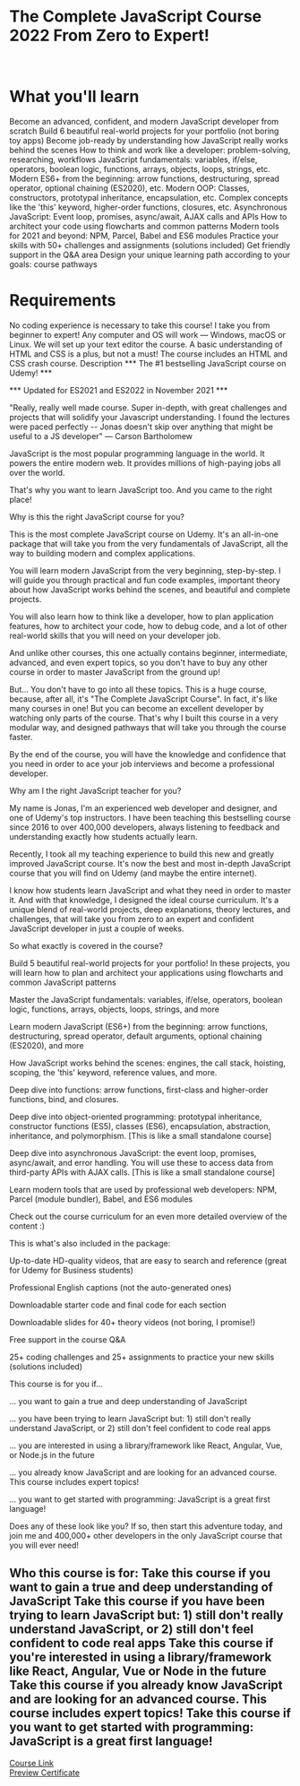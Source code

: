 # The Complete JavaScript Course 2022 From Zero to Expert!
<br>

# What you'll learn

Become an advanced, confident, and modern JavaScript developer from scratch
Build 6 beautiful real-world projects for your portfolio (not boring toy apps)
Become job-ready by understanding how JavaScript really works behind the scenes
How to think and work like a developer: problem-solving, researching, workflows
JavaScript fundamentals: variables, if/else, operators, boolean logic, functions, arrays, objects, loops, strings, etc.
Modern ES6+ from the beginning: arrow functions, destructuring, spread operator, optional chaining (ES2020), etc.
Modern OOP: Classes, constructors, prototypal inheritance, encapsulation, etc.
Complex concepts like the 'this' keyword, higher-order functions, closures, etc.
Asynchronous JavaScript: Event loop, promises, async/await, AJAX calls and APIs
How to architect your code using flowcharts and common patterns
Modern tools for 2021 and beyond: NPM, Parcel, Babel and ES6 modules
Practice your skills with 50+ challenges and assignments (solutions included)
Get friendly support in the Q&A area
Design your unique learning path according to your goals: course pathways

# Requirements
No coding experience is necessary to take this course! I take you from beginner to expert!
Any computer and OS will work — Windows, macOS or Linux. We will set up your text editor the course.
A basic understanding of HTML and CSS is a plus, but not a must! The course includes an HTML and CSS crash course.
Description
*** The #1 bestselling JavaScript course on Udemy! ***

*** Updated for ES2021 and ES2022 in November 2021 ***

"Really, really well made course. Super in-depth, with great challenges and projects that will solidify your Javascript understanding. I found the lectures were paced perfectly -- Jonas doesn't skip over anything that might be useful to a JS developer" — Carson Bartholomew



JavaScript is the most popular programming language in the world. It powers the entire modern web. It provides millions of high-paying jobs all over the world.

That's why you want to learn JavaScript too. And you came to the right place!



Why is this the right JavaScript course for you?

This is the most complete JavaScript course on Udemy. It's an all-in-one package that will take you from the very fundamentals of JavaScript, all the way to building modern and complex applications.

You will learn modern JavaScript from the very beginning, step-by-step. I will guide you through practical and fun code examples, important theory about how JavaScript works behind the scenes, and beautiful and complete projects.

You will also learn how to think like a developer, how to plan application features, how to architect your code, how to debug code, and a lot of other real-world skills that you will need on your developer job.

And unlike other courses, this one actually contains beginner, intermediate, advanced, and even expert topics, so you don't have to buy any other course in order to master JavaScript from the ground up!

But... You don't have to go into all these topics. This is a huge course, because, after all, it's "The Complete JavaScript Course". In fact, it's like many courses in one! But you can become an excellent developer by watching only parts of the course. That's why I built this course in a very modular way, and designed pathways that will take you through the course faster.

By the end of the course, you will have the knowledge and confidence that you need in order to ace your job interviews and become a professional developer.



Why am I the right JavaScript teacher for you?

My name is Jonas, I'm an experienced web developer and designer, and one of Udemy's top instructors. I have been teaching this bestselling course since 2016 to over 400,000 developers, always listening to feedback and understanding exactly how students actually learn.

Recently, I took all my teaching experience to build this new and greatly improved JavaScript course. It's now the best and most in-depth JavaScript course that you will find on Udemy (and maybe the entire internet).

I know how students learn JavaScript and what they need in order to master it. And with that knowledge, I designed the ideal course curriculum. It's a unique blend of real-world projects, deep explanations, theory lectures, and challenges, that will take you from zero to an expert and confident JavaScript developer in just a couple of weeks.



So what exactly is covered in the course?

Build 5 beautiful real-world projects for your portfolio! In these projects, you will learn how to plan and architect your applications using flowcharts and common JavaScript patterns

Master the JavaScript fundamentals: variables, if/else, operators, boolean logic, functions, arrays, objects, loops, strings, and more

Learn modern JavaScript (ES6+) from the beginning: arrow functions, destructuring, spread operator, default arguments, optional chaining (ES2020), and more

How JavaScript works behind the scenes: engines, the call stack, hoisting, scoping, the 'this' keyword, reference values, and more.

Deep dive into functions: arrow functions, first-class and higher-order functions, bind, and closures.

Deep dive into object-oriented programming: prototypal inheritance, constructor functions (ES5), classes (ES6), encapsulation, abstraction, inheritance, and polymorphism. [This is like a small standalone course]

Deep dive into asynchronous JavaScript: the event loop, promises, async/await, and error handling. You will use these to access data from third-party APIs with AJAX calls. [This is like a small standalone course]

Learn modern tools that are used by professional web developers: NPM, Parcel (module bundler), Babel, and ES6 modules

Check out the course curriculum for an even more detailed overview of the content :)



This is what's also included in the package:

Up-to-date HD-quality videos, that are easy to search and reference (great for Udemy for Business students)

Professional English captions (not the auto-generated ones)

Downloadable starter code and final code for each section

Downloadable slides for 40+ theory videos (not boring, I promise!)

Free support in the course Q&A

25+ coding challenges and 25+ assignments to practice your new skills (solutions included)



This course is for you if...

... you want to gain a true and deep understanding of JavaScript

... you have been trying to learn JavaScript but: 1) still don't really understand JavaScript, or 2) still don't feel confident to code real apps

... you are interested in using a library/framework like React, Angular, Vue, or Node.js in the future

... you already know JavaScript and are looking for an advanced course. This course includes expert topics!

... you want to get started with programming: JavaScript is a great first language!



Does any of these look like you? If so, then start this adventure today, and join me and 400,000+ other developers in the only JavaScript course that you will ever need!

Who this course is for:
Take this course if you want to gain a true and deep understanding of JavaScript
Take this course if you have been trying to learn JavaScript but: 1) still don't really understand JavaScript, or 2) still don't feel confident to code real apps
Take this course if you're interested in using a library/framework like React, Angular, Vue or Node in the future
Take this course if you already know JavaScript and are looking for an advanced course. This course includes expert topics!
Take this course if you want to get started with programming: JavaScript is a great first language!
-------------------------------
[Course Link](https://www.udemy.com/course/the-complete-javascript-course/)
<br>[Preview Certificate]()
